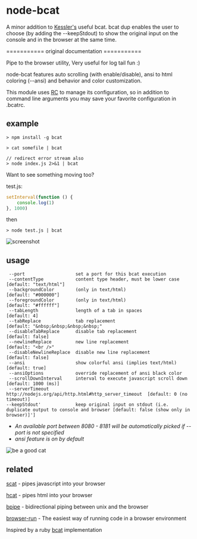# node-bcat
A minor addition to [Kessler's](https://github.com/kessler/node-bcat) useful bcat. bcat dup enables the user to choose (by adding the --keepStdout) to show the original input on the console and in the browser at the same time.

=========== original documentation ===========

Pipe to the browser utility, Very useful for log tail fun :)

node-bcat features auto scrolling (with enable/disable), ansi to html coloring (--ansi) and behavior and color customization.

This module uses [RC](https://github.com/dominictarr/rc) to manage its configuration, so in addition to command line arguments you may save your favorite configuration in .bcatrc. 

## example
```
> npm install -g bcat

> cat somefile | bcat

// redirect error stream also
> node index.js 2>&1 | bcat
```
Want to see something moving too?

test.js:
```js
setInterval(function () {
	console.log(1)
}, 1000)
```
then
```
> node test.js | bcat
```
![screenshot](https://raw.github.com/kessler/static/master/node-bcat.png)

## usage
```
 --port                   set a port for this bcat execution
 --contentType            content type header, must be lower case      [default: "text/html"]
 --backgroundColor        (only in text/html)                          [default: "#000000"]
 --foregroundColor        (only in text/html)                          [default: "#ffffff"]
 --tabLength              length of a tab in spaces                    [default: 4]
 --tabReplace             tab replacement                              [default: "&nbsp;&nbsp;&nbsp;&nbsp;"
 --disableTabReplace      disable tab replacement                      [default: false]
 --newlineReplace         new line replacement                         [default: "<br />"
 --disableNewlineReplace  disable new line replacement                 [default: false]
 --ansi                   show colorful ansi (implies text/html)       [default: true]
 --ansiOptions            override replacement of ansi black color
 --scrollDownInterval     interval to execute javascript scroll down   [default: 1000 (ms)]
 --serverTimeout          http://nodejs.org/api/http.html#http_server_timeout  [default: 0 (no timeout)]
--keepStdout'			  keep original input on stdout (i.e. duplicate output to console and browser [default: false (show only in browser)]']
```
- _An available port between 8080 - 8181 will be automatically picked if --port is not specified_
- _ansi feature is on by default_

![be a good cat](https://raw.github.com/kessler/static/master/bcat.jpg)

## related
[scat](https://github.com/hughsk/scat) - pipes javascript into your browser

[hcat](https://github.com/kessler/node-hcat) - pipes html into your browser

[bpipe](https://github.com/Marak/bpipe) - bidirectional piping between unix and the browser

[browser-run](https://github.com/juliangruber/browser-run) - The easiest way of running code in a browser environment

Inspired by a ruby [bcat](https://github.com/rtomayko/bcat) implementation
